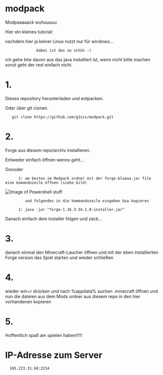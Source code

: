 # modpack
Modpaaaaack wuhuuuuu


Hier ein kleines tutorial:

nachdem hier ja keiner Linux nutzt nur für windows...
                  
                  dabei ist das so schön :(
                  
ich gehe btw davon aus das java installiert ist, wenn nicht bitte machen sonst geht der rest einfach nicht.

# 1. 
  Dieses repository herunterladen und entpacken.
  
  
  Oder über git clonen.
   
       git clone https://github.com/g3sis/modpack.git
   
# 2.
  Forge aus diesem repo/archiv installieren.
    
   Entweder einfach öffnen wenns geht...
    
   Ooooder
   
          
   
          1: am besten im Modpack ordner mit der forge-blaaaa.jar file eine komandozeile öffnen (siehe bild)
          
![Image of Powershell stuff](https://github.com/g3sis/modpack/Modpack/shell.png)


             und folgendes in die kommandozeile eingeben bzw kopieren
              
          2: java -jar "forge-1.16.3-34.1.0-installer.jar"
    
    
 
   Danach einfach dem installer folgen und zack...
    
# 3.
  danach einmal den Minecraft-Laucher öffnen und mit der eben installierten Forge version das Spiel starten und wieder schließen
  
# 4.
  wieder win+r drücken und nach %appdata% suchen
  .minecraft öffnen
  und nun die dateien aus dem Mods ordner aus diesem repo in den hier vorhandenen kopieren


# 5.
  Hoffentlich spaß am spielen haben!!!!!
  
  
  
  
# IP-Adresse zum Server

      185.223.31.68:2234

